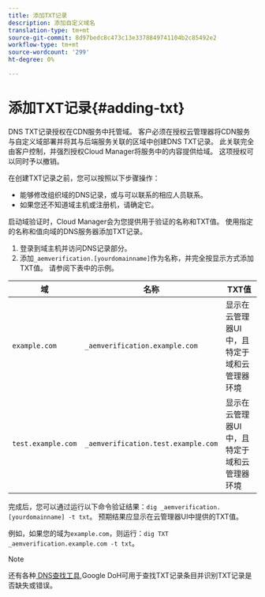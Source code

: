 ```yaml
---
title: 添加TXT记录
description: 添加自定义域名
translation-type: tm+mt
source-git-commit: 8d97bedc8c473c13e3378849741104b2c85492e2
workflow-type: tm+mt
source-wordcount: '299'
ht-degree: 0%

---
```



# 添加TXT记录{#adding-txt}

DNS TXT记录授权在CDN服务中托管域。 客户必须在授权云管理器将CDN服务与自定义域部署并将其与后端服务关联的区域中创建DNS TXT记录。 此关联完全由客户控制，并强烈授权Cloud Manager将服务中的内容提供给域。 这项授权可以同时予以撤销。

在创建TXT记录之前，您可以按照以下步骤操作：

* 能够修改组织域的DNS记录，或与可以联系的相应人员联系。
* 如果您还不知道域主机或注册机，请确定它。

启动域验证时，Cloud Manager会为您提供用于验证的名称和TXT值。 使用指定的名称和值向域的DNS服务器添加TXT记录。

1. 登录到域主机并访问DNS记录部分。
1. 添加`_aemverification.[yourdomainname]`作为名称，并完全按显示方式添加TXT值。
请参阅下表中的示例。

| 域 | 名称 | TXT值 |
|--- |--- |---|
| `example.com` | `_aemverification.example.com` | 显示在云管理器UI中，且特定于域和云管理器环境 |
| `test.example.com` | `_aemverification.test.example.com` | 显示在云管理器UI中，且特定于域和云管理器环境 |

完成后，您可以通过运行以下命令验证结果：`dig _aemverification.[yourdomainname] -t txt`。
预期结果应显示在云管理器UI中提供的TXT值。

例如，如果您的域为`example.com`，则运行：`dig TXT _aemverification.example.com -t txt`。

>[!NOTE]
>还有各种[ DNS查找工具](https://www.ultratools.com/tools/dnsLookup),Google DoH可用于查找TXT记录条目并识别TXT记录是否缺失或错误。

